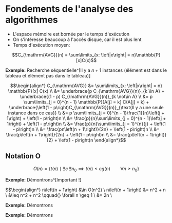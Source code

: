 # Fondements de l'analyse des algorithmes

- L'espace mémoire est bornée par le temps d'exécution
- On s'intéresse beaucoup à l'accès disque, car il est plus lent
- Temps d'exécution moyen:

$$C_{\mathrm{AVG}}(n) = \sum\limits_{x: \left|x\right| = n}\mathbb{P}[x]C(x)$$

**Exemple:** Recherche séquentielle^[Il y a $n + 1$ instances (élément est dans le tableau et élément pas dans le tableau)]

$$\begin{align*}
    C_{\mathrm{AVG}} &= \sum\limits_{x: \left|x\right| = n} \mathbb{P}[x] C(x) \\
                  &= \underbrace{p C_{\mathrm{AVG}}(n)}_{k \in A} + \underbrace{(1 - p) C_{\mathrm{AVG}}(n)}_{k \not\in A} \\
                  &= p \sum\limits_{j = 0}^{n - 1} \mathbb{P}[A[j] = k] C(A[j] = k) + \underbrace{\left(1 - p\right)C_{\mathrm{AVG}}(n)}_{\text{Il y a une seule instance dans ce cas}} \\
                  &= p \sum\limits_{j = 0}^{n - 1}\frac{1}{n}\left(j + 1\right) + \left(1 - p\right)n \\
                  &= \frac{p}{n}\sum\limits_{j = 0}^{n - 1}\left(j + 1\right) + \left(1 - p\right)n \\
                  &= \frac{p}{n}\sum\limits_{j = 1}^{n}{j} + \left(1 - p\right)n \\
                  &= \frac{pn\left(n + 1\right)}{2n} + \left(1 - p\right)n \\
                  &= \frac{p\left(n + 1\right)}{2n} + \left(1 - p\right)n \\
                  &= \frac{p\left(n + 1\right)}{2} + \left(1 - p\right)n
\end{align*}$$

## Notation O

$$O(n) = \left\{t(n) \mid \exists c \, \exists n_0 \implies t(n) \leq cg(n) \qquad{} \forall n \geq n_0\right\}$$

**Exemple:** Démontrons^[Important !]

$$\begin{align*}
    n\left(n + 1\right) &\in O(n^2) \\
    n\left(n + 1\right) &= n^2 + n \\
             &\leq n^2 + n^2 \qquad{} \forall n \geq 1 \\
             &= 2n \\

**Exemple:** Démontrons

**Exemple:** Démontrons
